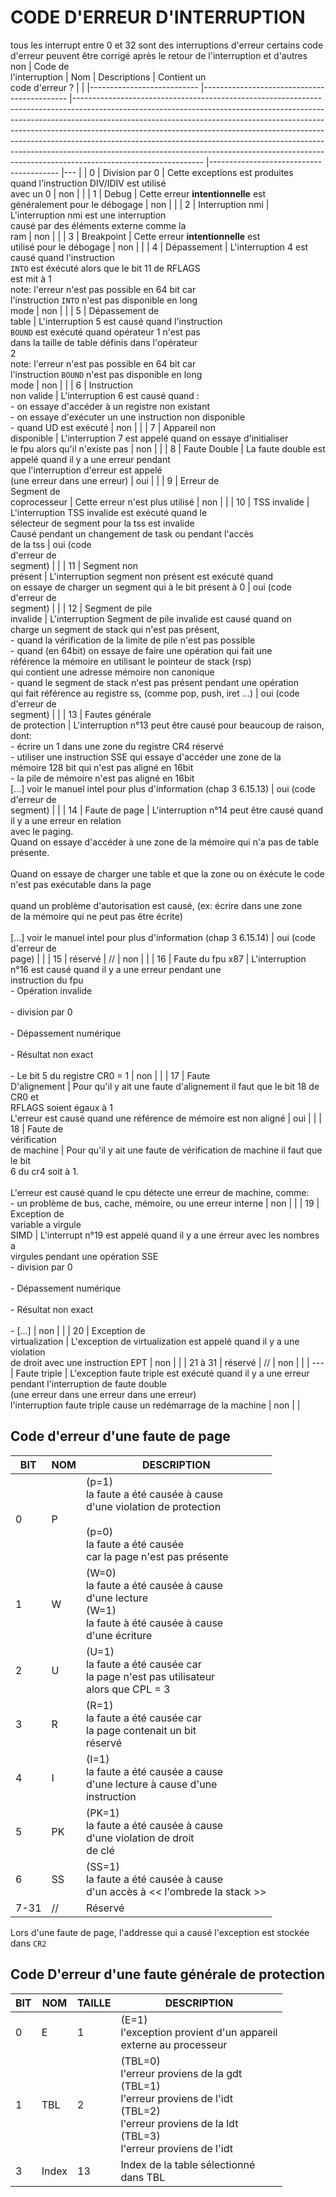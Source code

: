 # CODE D'ERREUR D'INTERRUPTION
tous les interrupt entre 0 et 32 sont des interruptions d'erreur
certains code d'erreur peuvent être corrigé après le retour de l'interruption et d'autres non
| Code de<br>l'interruption 	| Nom                                        	| Descriptions                                                                                                                                                                                                                                                                                                                                                                                                                                                                                                       	| Contient un <br>code d'erreur ?        	|   	|
|---------------------------	|--------------------------------------------	|--------------------------------------------------------------------------------------------------------------------------------------------------------------------------------------------------------------------------------------------------------------------------------------------------------------------------------------------------------------------------------------------------------------------------------------------------------------------------------------------------------------------	|----------------------------------------	|---	|
| 0                         	| Division par 0                             	| Cette exceptions est produites <br>quand l'instruction DIV/IDIV est utilisé<br>avec un 0                                                                                                                                                                                                                                                                                                                                                                                                                           	| non                                    	|   	|
| 1                         	| Debug                                      	| Cette erreur __intentionnelle__ est <br>généralement pour le débogage                                                                                                                                                                                                                                                                                                                                                                                                                                              	| non                                    	|   	|
| 2                         	| Interruption nmi                           	| L'interruption nmi est une interruption<br>causé par des éléments externe comme la<br>ram                                                                                                                                                                                                                                                                                                                                                                                                                          	| non                                    	|   	|
| 3                         	| Breakpoint                                 	| Cette erreur __intentionnelle__ est<br>utilisé pour le débogage                                                                                                                                                                                                                                                                                                                                                                                                                                                    	| non                                    	|   	|
| 4                         	| Dépassement                                	| L'interruption 4 est causé quand l'instruction<br>`INTO` est éxécuté alors que le bit 11 de RFLAGS<br>est mit à 1<br>note: l'erreur n'est pas possible en 64 bit car<br>l'instruction `INTO` n'est pas disponible en long <br>mode                                                                                                                                                                                                                                                                                 	| non                                    	|   	|
| 5                         	| Dépassement de<br>table                    	| L'interruption 5 est causé quand l'instruction<br>`BOUND` est exécuté quand opérateur 1 n'est pas<br>dans la taille de table définis dans l'opérateur<br>2<br>note: l'erreur n'est pas possible en 64 bit car<br>l'instruction `BOUND` n'est pas disponible en long<br>mode                                                                                                                                                                                                                                        	| non                                    	|   	|
| 6                         	| Instruction <br>non valide                 	| L'interruption 6 est causé quand :<br> - on essaye d'accéder à un registre non existant<br> - on essaye d'exécuter un une instruction non disponible<br> - quand UD est exécuté                                                                                                                                                                                                                                                                                                                                    	| non                                    	|   	|
| 7                         	| Appareil non <br>disponible                	| L'interruption 7 est appelé quand on essaye d'initialiser<br>le fpu alors qu'il n'existe pas                                                                                                                                                                                                                                                                                                                                                                                                                       	| non                                    	|   	|
| 8                         	| Faute Double                               	| La faute double est appelé quand il y a une erreur pendant<br>que l'interruption d'erreur est appelé <br>(une erreur dans une erreur)                                                                                                                                                                                                                                                                                                                                                                              	| oui                                    	|   	|
| 9                         	| Erreur de <br>Segment de <br>coprocesseur  	| Cette erreur n'est plus utilisé                                                                                                                                                                                                                                                                                                                                                                                                                                                                                    	| non                                    	|   	|
| 10                        	| TSS invalide                               	| L'interruption TSS invalide est exécuté quand le <br>sélecteur de segment pour la tss est invalide<br>Causé pendant un changement de task ou pendant l'accès<br>de la tss                                                                                                                                                                                                                                                                                                                                          	| oui (code <br>d'erreur de <br>segment) 	|   	|
| 11                        	| Segment non <br>présent                    	| L'interruption segment non présent est exécuté quand <br>on essaye de charger un segment qui à le bit présent à 0                                                                                                                                                                                                                                                                                                                                                                                                  	| oui (code <br>d'erreur de <br>segment) 	|   	|
| 12                        	| Segment de pile<br>invalide                	| L'interruption Segment de pile invalide est causé quand on<br>charge un segment de stack qui n'est pas présent,<br>- quand la vérification de la limite de pile n'est pas possible<br>- quand (en 64bit) on essaye de faire une opération qui fait une<br>référence la mémoire en utilisant le pointeur de stack (rsp)<br>qui contient une adresse mémoire non canonique <br>- quand le segment de stack n'est pas présent pendant une opération<br>qui fait référence au registre ss, (comme pop, push, iret ...) 	| oui (code <br>d'erreur de <br>segment) 	|   	|
| 13                        	| Fautes générale<br>de protection           	| L'interruption n°13 peut être causé pour beaucoup de raison, dont:<br>- écrire un 1 dans une zone du registre CR4 réservé<br>- utiliser une instruction SSE qui essaye d'accéder une zone de la<br>mémoire 128 bit qui n'est pas aligné en 16bit <br>- la pile de mémoire n'est pas aligné en 16bit<br>[...] voir le manuel intel pour plus d'information (chap 3 6.15.13)                                                                                                                                         	| oui (code <br>d'erreur de <br>segment) 	|   	|
| 14                        	| Faute de page                              	| L'interruption n°14 peut être causé quand il y a une erreur en relation<br>avec le paging.<br>Quand on essaye d'accéder à une zone de la mémoire qui n'a pas de table<br>présente.<br><br>Quand on essaye de charger une table et que la zone ou on éxécute le code<br>n'est pas exécutable dans la page<br><br>quand un problème d'autorisation est causé, (ex: écrire dans une zone<br>de la mémoire qui ne peut pas être écrite)<br><br>[...] voir le manuel intel pour plus d'information (chap 3 6.15.14)     	| oui (code <br>d'erreur de<br>page)     	|   	|
| 15                        	| réservé                                    	| //                                                                                                                                                                                                                                                                                                                                                                                                                                                                                                                 	| non                                    	|   	|
| 16                        	| Faute du fpu x87                           	| L'interruption n°16 est causé quand il y a une erreur pendant une<br>instruction du fpu<br>- Opération invalide<br><br>- division par 0<br><br>- Dépassement numérique<br><br>- Résultat non exact <br><br>- Le bit 5 du registre CR0 = 1                                                                                                                                                                                                                                                                          	| non                                    	|   	|
| 17                        	| Faute<br>D'alignement                      	| Pour qu'il y ait une faute d'alignement il faut que le bit 18 de CR0 et<br>RFLAGS soient égaux à 1<br>L'erreur est causé quand une référence de mémoire est non aligné                                                                                                                                                                                                                                                                                                                                             	| oui                                    	|   	|
| 18                        	| Faute de<br>vérification<br>de machine     	| Pour qu'il y ait une faute de vérification de machine il faut que le bit<br>6 du cr4 soit à 1. <br><br>L'erreur est causé quand le cpu détecte une erreur de machine, comme: <br>- un problème de bus, cache, mémoire, ou une erreur interne                                                                                                                                                                                                                                                                       	| non                                    	|   	|
| 19                        	| Exception de<br>variable a virgule<br>SIMD 	| L'interrupt n°19 est appelé quand il y a une érreur avec les nombres a<br>virgules pendant une opération SSE<br>- division par 0<br><br>- Dépassement numérique<br><br>- Résultat non exact<br><br>- [...]                                                                                                                                                                                                                                                                                                         	| non                                    	|   	|
| 20                        	| Exception de<br>virtualization             	| L'exception de virtualization est appelé quand il y a une violation<br>de droit avec une instruction EPT                                                                                                                                                                                                                                                                                                                                                                                                           	| non                                    	|   	|
| 21 à 31                   	| réservé                                    	| //                                                                                                                                                                                                                                                                                                                                                                                                                                                                                                                 	| non                                    	|   	|
| ---                       	| Faute triple                               	| L'exception faute triple est exécuté quand il y a une erreur<br>pendant l'interruption de faute double<br>(une erreur dans une erreur dans une erreur)<br>l'interruption faute triple cause un redémarrage de la machine                                                                                                                                                                                                                                                                                           	| non                                    	|   	|





## Code d'erreur d'une faute de page
| BIT  	| NOM 	| DESCRIPTION                                                                                                                                      	|
|------	|-----	|--------------------------------------------------------------------------------------------------------------------------------------------------	|
| 0    	| P   	| (p=1)<br>la faute a été causée à cause <br>d'une violation de protection<br><br>(p=0)<br>la faute a été causée<br>car la page n'est pas présente 	|
| 1    	| W   	| (W=0)<br>la faute a été causée à cause<br>d'une lecture<br>(W=1)<br>la faute à été causée à cause<br>d'une écriture                              	|
| 2    	| U   	| (U=1)<br>la faute a été causée car <br>la page n'est pas utilisateur<br>alors que CPL = 3                                                        	|
| 3    	| R   	| (R=1)<br>la faute a été causée car<br>la page contenait un bit<br>réservé                                                                        	|
| 4    	| I   	| (I=1)<br>la faute a été causée a cause<br>d'une lecture à cause d'une <br>instruction                                                            	|
| 5    	| PK  	| (PK=1) <br>la faute a été causée à cause<br>d'une violation de droit<br>de clé                                                                   	|
| 6    	| SS  	| (SS=1)<br>la faute a été causée à cause<br>d'un accès à << l'ombrede la stack >>                                                             	|
| 7-31 	| //  	| Réservé                                                                                                                                          	|

Lors d'une faute de page, l'addresse qui a causé l'exception est
stockée dans `CR2`

## Code D'erreur d'une faute générale de protection

| BIT 	| NOM   	| TAILLE 	| DESCRIPTION                                                                                                                                                        	|
|-----	|-------	|--------	|--------------------------------------------------------------------------------------------------------------------------------------------------------------------	|
| 0   	| E     	| 1      	| (E=1)<br>l'exception provient d'un appareil <br>externe au processeur                                                                                              	|
| 1   	| TBL   	| 2      	| (TBL=0)<br>l'erreur proviens de la gdt<br>(TBL=1)<br>l'erreur proviens de l'idt<br>(TBL=2)<br>l'erreur proviens de la ldt<br>(TBL=3)<br>l'erreur proviens de l'idt 	|
| 3   	| Index 	| 13     	| Index de la table sélectionné <br>dans TBL                                                                                                                         	|                                                                                                       	|